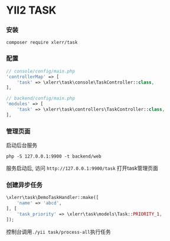 YII2 TASK
===========

### 安装

```shell
composer require xlerr/task
```

### 配置

```php
// console/config/main.php
'controllerMap' => [
    'task' => \xlerr\task\console\TaskController::class,
],

// backend/config/main.php
'modules' => [
    'task' => \xlerr\task\controllers\TaskController::class,
],
```

### 管理页面

启动后台服务
```shell
php -S 127.0.0.1:9900 -t backend/web
```

服务启动后, 访问 `http://127.0.0.1:9900/task` 打开task管理页面


### 创建异步任务

```php
\xlerr\task\DemoTaskHandler::make([
    'name' => 'abcd',
], [
    'task_priority' => \xlerr\task\models\Task::PRIORITY_1,
]);
```

控制台调用`./yii task/process-all`执行任务
